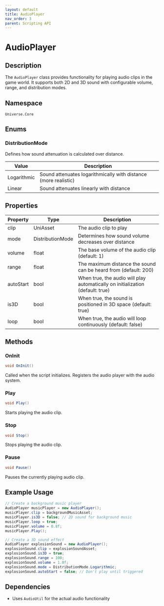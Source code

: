 ```yaml
---
layout: default
title: AudioPlayer
nav_order: 3
parent: Scripting API
---
```

# AudioPlayer

## Description
The `AudioPlayer` class provides functionality for playing audio clips in the game world. It supports both 2D and 3D sound with configurable volume, range, and distribution modes.

## Namespace
`Universe.Core`

## Enums

### DistributionMode
Defines how sound attenuation is calculated over distance.

| Value | Description |
|-------|-------------|
| Logarithmic | Sound attenuates logarithmically with distance (more realistic) |
| Linear | Sound attenuates linearly with distance |

## Properties
| Property | Type | Description |
|----------|------|-------------|
| clip | UniAsset | The audio clip to play |
| mode | DistributionMode | Determines how sound volume decreases over distance |
| volume | float | The base volume of the audio clip (default: 1) |
| range | float | The maximum distance the sound can be heard from (default: 200) |
| autoStart | bool | When true, the audio will play automatically on initialization (default: true) |
| is3D | bool | When true, the sound is positioned in 3D space (default: true) |
| loop | bool | When true, the audio will loop continuously (default: false) |

## Methods

### OnInit
```csharp
void OnInit()
```
Called when the script initializes. Registers the audio player with the audio system.

### Play
```csharp
void Play()
```
Starts playing the audio clip.

### Stop
```csharp
void Stop()
```
Stops playing the audio clip.

### Pause
```csharp
void Pause()
```
Pauses the currently playing audio clip.

## Example Usage
```csharp
// Create a background music player
AudioPlayer musicPlayer = new AudioPlayer();
musicPlayer.clip = backgroundMusicAsset;
musicPlayer.is3D = false; // 2D sound for background music
musicPlayer.loop = true;
musicPlayer.volume = 0.8f;
musicPlayer.Play();

// Create a 3D sound effect
AudioPlayer explosionSound = new AudioPlayer();
explosionSound.clip = explosionSoundAsset;
explosionSound.is3D = true;
explosionSound.range = 100;
explosionSound.volume = 1.0f;
explosionSound.mode = DistributionMode.Logarithmic;
explosionSound.autoStart = false; // Don't play until triggered
```

## Dependencies
- Uses `AudioUtil` for the actual audio functionality
